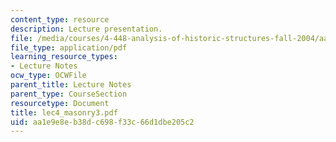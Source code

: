 ```yaml
---
content_type: resource
description: Lecture presentation.
file: /media/courses/4-448-analysis-of-historic-structures-fall-2004/aa1e9e8eb38dc698f33c66d1dbe205c2_lec4_masonry3.pdf
file_type: application/pdf
learning_resource_types:
- Lecture Notes
ocw_type: OCWFile
parent_title: Lecture Notes
parent_type: CourseSection
resourcetype: Document
title: lec4_masonry3.pdf
uid: aa1e9e8e-b38d-c698-f33c-66d1dbe205c2
---
```

